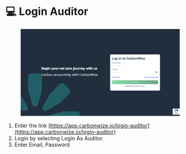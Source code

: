 # 💻 Login Auditor

<figure><img src="../.gitbook/assets/image (106).png" alt=""><figcaption></figcaption></figure>

1. Enter the link [https://app.carbonwize.io/login-auditor](https://app.carbonwize.io/login-auditor)
2. ﻿﻿﻿Login by selecting Login As Auditor.
3. ﻿﻿﻿Enter Email, Password
